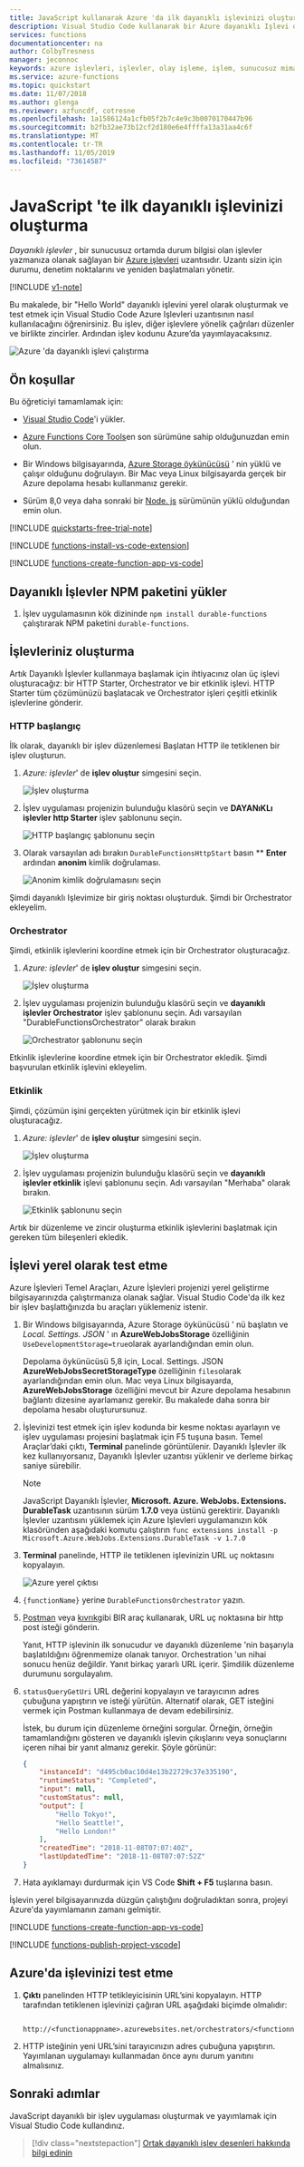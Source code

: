 ```yaml
---
title: JavaScript kullanarak Azure 'da ilk dayanıklı işlevinizi oluşturma
description: Visual Studio Code kullanarak bir Azure dayanıklı Işlevi oluşturun ve yayımlayın.
services: functions
documentationcenter: na
author: ColbyTresness
manager: jeconnoc
keywords: azure işlevleri, işlevler, olay işleme, işlem, sunucusuz mimari
ms.service: azure-functions
ms.topic: quickstart
ms.date: 11/07/2018
ms.author: glenga
ms.reviewer: azfuncdf, cotresne
ms.openlocfilehash: 1a1586124a1cfb05f2b7c4e9c3b0070170447b96
ms.sourcegitcommit: b2fb32ae73b12cf2d180e6e4ffffa13a31aa4c6f
ms.translationtype: MT
ms.contentlocale: tr-TR
ms.lasthandoff: 11/05/2019
ms.locfileid: "73614587"
---
```

# <a name="create-your-first-durable-function-in-javascript"></a>JavaScript 'te ilk dayanıklı işlevinizi oluşturma

*Dayanıklı işlevler* , bir sunucusuz ortamda durum bilgisi olan işlevler yazmanıza olanak sağlayan bir [Azure işlevleri](../functions-overview.md) uzantısıdır. Uzantı sizin için durumu, denetim noktalarını ve yeniden başlatmaları yönetir.

[!INCLUDE [v1-note](../../../includes/functions-durable-v1-tutorial-note.md)]

Bu makalede, bir "Hello World" dayanıklı işlevini yerel olarak oluşturmak ve test etmek için Visual Studio Code Azure Işlevleri uzantısının nasıl kullanılacağını öğrenirsiniz.  Bu işlev, diğer işlevlere yönelik çağrıları düzenler ve birlikte zincirler. Ardından işlev kodunu Azure’da yayımlayacaksınız.

![Azure 'da dayanıklı işlevi çalıştırma](./media/quickstart-js-vscode/functions-vs-code-complete.png)

## <a name="prerequisites"></a>Ön koşullar

Bu öğreticiyi tamamlamak için:

* [Visual Studio Code](https://code.visualstudio.com/download)'i yükler.

* [Azure Functions Core Tools](../functions-run-local.md)en son sürümüne sahip olduğunuzdan emin olun.

* Bir Windows bilgisayarında, [Azure Storage öykünücüsü](../../storage/common/storage-use-emulator.md) ' nin yüklü ve çalışır olduğunu doğrulayın. Bir Mac veya Linux bilgisayarda gerçek bir Azure depolama hesabı kullanmanız gerekir.

* Sürüm 8,0 veya daha sonraki bir [Node. js](https://nodejs.org/) sürümünün yüklü olduğundan emin olun.

[!INCLUDE [quickstarts-free-trial-note](../../../includes/quickstarts-free-trial-note.md)]

[!INCLUDE [functions-install-vs-code-extension](../../../includes/functions-install-vs-code-extension.md)]

[!INCLUDE [functions-create-function-app-vs-code](../../../includes/functions-create-function-app-vs-code.md)]

## <a name="install-the-durable-functions-npm-package"></a>Dayanıklı İşlevler NPM paketini yükler

1. İşlev uygulamasının kök dizininde `npm install durable-functions` çalıştırarak NPM paketini `durable-functions`.

## <a name="creating-your-functions"></a>İşlevleriniz oluşturma

Artık Dayanıklı İşlevler kullanmaya başlamak için ihtiyacınız olan üç işlevi oluşturacağız: bir HTTP Starter, Orchestrator ve bir etkinlik işlevi. HTTP Starter tüm çözümünüzü başlatacak ve Orchestrator işleri çeşitli etkinlik işlevlerine gönderir.

### <a name="http-starter"></a>HTTP başlangıç

İlk olarak, dayanıklı bir işlev düzenlemesi Başlatan HTTP ile tetiklenen bir işlev oluşturun.

1. *Azure: işlevler*' de **işlev oluştur** simgesini seçin.

    ![İşlev oluşturma](./media/quickstart-js-vscode/create-function.png)

2. İşlev uygulaması projenizin bulunduğu klasörü seçin ve **DAYANıKLı işlevler http Starter** işlev şablonunu seçin.

    ![HTTP başlangıç şablonunu seçin](./media/quickstart-js-vscode/create-function-choose-template.png)

3. Olarak varsayılan adı bırakın `DurableFunctionsHttpStart` basın ** **Enter** ardından **anonim** kimlik doğrulaması.

    ![Anonim kimlik doğrulamasını seçin](./media/quickstart-js-vscode/create-function-anonymous-auth.png)

Şimdi dayanıklı Işlevimize bir giriş noktası oluşturduk. Şimdi bir Orchestrator ekleyelim.

### <a name="orchestrator"></a>Orchestrator

Şimdi, etkinlik işlevlerini koordine etmek için bir Orchestrator oluşturacağız.

1. *Azure: işlevler*' de **işlev oluştur** simgesini seçin.

    ![İşlev oluşturma](./media/quickstart-js-vscode/create-function.png)

2. İşlev uygulaması projenizin bulunduğu klasörü seçin ve **dayanıklı işlevler Orchestrator** işlev şablonunu seçin. Adı varsayılan "DurableFunctionsOrchestrator" olarak bırakın

    ![Orchestrator şablonunu seçin](./media/quickstart-js-vscode/create-function-choose-template.png)

Etkinlik işlevlerine koordine etmek için bir Orchestrator ekledik. Şimdi başvurulan etkinlik işlevini ekleyelim.

### <a name="activity"></a>Etkinlik

Şimdi, çözümün işini gerçekten yürütmek için bir etkinlik işlevi oluşturacağız.

1. *Azure: işlevler*' de **işlev oluştur** simgesini seçin.

    ![İşlev oluşturma](./media/quickstart-js-vscode/create-function.png)

2. İşlev uygulaması projenizin bulunduğu klasörü seçin ve **dayanıklı işlevler etkinlik** işlevi şablonunu seçin. Adı varsayılan "Merhaba" olarak bırakın.

    ![Etkinlik şablonunu seçin](./media/quickstart-js-vscode/create-function-choose-template.png)

Artık bir düzenleme ve zincir oluşturma etkinlik işlevlerini başlatmak için gereken tüm bileşenleri ekledik.

## <a name="test-the-function-locally"></a>İşlevi yerel olarak test etme

Azure İşlevleri Temel Araçları, Azure İşlevleri projenizi yerel geliştirme bilgisayarınızda çalıştırmanıza olanak sağlar. Visual Studio Code'da ilk kez bir işlev başlattığınızda bu araçları yüklemeniz istenir.

1. Bir Windows bilgisayarında, Azure Storage öykünücüsü ' nü başlatın ve *Local. Settings. JSON* ' ın **AzureWebJobsStorage** özelliğinin `UseDevelopmentStorage=true`olarak ayarlandığından emin olun.

    Depolama öykünücüsü 5,8 için, Local. Settings. JSON **AzureWebJobsSecretStorageType** özelliğinin `files`olarak ayarlandığından emin olun. Mac veya Linux bilgisayarda, **AzureWebJobsStorage** özelliğini mevcut bir Azure depolama hesabının bağlantı dizesine ayarlamanız gerekir. Bu makalede daha sonra bir depolama hesabı oluşturursunuz.

2. İşlevinizi test etmek için işlev kodunda bir kesme noktası ayarlayın ve işlev uygulaması projesini başlatmak için F5 tuşuna basın. Temel Araçlar’daki çıktı, **Terminal** panelinde görüntülenir. Dayanıklı İşlevler ilk kez kullanıyorsanız, Dayanıklı İşlevler uzantısı yüklenir ve derleme birkaç saniye sürebilir.

    > [!NOTE]
    > JavaScript Dayanıklı İşlevler, **Microsoft. Azure. WebJobs. Extensions. DurableTask** uzantısının sürüm **1.7.0** veya üstünü gerektirir. Dayanıklı İşlevler uzantısını yüklemek için Azure Işlevleri uygulamanızın kök klasöründen aşağıdaki komutu çalıştırın `func extensions install -p Microsoft.Azure.WebJobs.Extensions.DurableTask -v 1.7.0`

3. **Terminal** panelinde, HTTP ile tetiklenen işlevinizin URL uç noktasını kopyalayın.

    ![Azure yerel çıktısı](../media/functions-create-first-function-vs-code/functions-vscode-f5.png)

4. `{functionName}` yerine `DurableFunctionsOrchestrator` yazın.

5. [Postman](https://www.getpostman.com/) veya [kıvrık](https://curl.haxx.se/)gibi BIR araç kullanarak, URL uç noktasına bir http post isteği gönderin.

   Yanıt, HTTP işlevinin ilk sonucudur ve dayanıklı düzenleme 'nin başarıyla başlatıldığını öğrenmemize olanak tanıyor. Orchestration 'un nihai sonucu henüz değildir. Yanıt birkaç yararlı URL içerir. Şimdilik düzenleme durumunu sorgulayalım.

6. `statusQueryGetUri` URL değerini kopyalayın ve tarayıcının adres çubuğuna yapıştırın ve isteği yürütün. Alternatif olarak, GET isteğini vermek için Postman kullanmaya de devam edebilirsiniz.

   İstek, bu durum için düzenleme örneğini sorgular. Örneğin, örneğin tamamlandığını gösteren ve dayanıklı işlevin çıkışlarını veya sonuçlarını içeren nihai bir yanıt almanız gerekir. Şöyle görünür: 

    ```json
    {
        "instanceId": "d495cb0ac10d4e13b22729c37e335190",
        "runtimeStatus": "Completed",
        "input": null,
        "customStatus": null,
        "output": [
            "Hello Tokyo!",
            "Hello Seattle!",
            "Hello London!"
        ],
        "createdTime": "2018-11-08T07:07:40Z",
        "lastUpdatedTime": "2018-11-08T07:07:52Z"
    }
    ```

7. Hata ayıklamayı durdurmak için VS Code **Shift + F5** tuşlarına basın.

İşlevin yerel bilgisayarınızda düzgün çalıştığını doğruladıktan sonra, projeyi Azure'da yayımlamanın zamanı gelmiştir.

[!INCLUDE [functions-create-function-app-vs-code](../../../includes/functions-sign-in-vs-code.md)]

[!INCLUDE [functions-publish-project-vscode](../../../includes/functions-publish-project-vscode.md)]

## <a name="test-your-function-in-azure"></a>Azure'da işlevinizi test etme

1. **Çıktı** panelinden HTTP tetikleyicisinin URL’sini kopyalayın. HTTP tarafından tetiklenen işlevinizi çağıran URL aşağıdaki biçimde olmalıdır:

        http://<functionappname>.azurewebsites.net/orchestrators/<functionname>

2. HTTP isteğinin yeni URL’sini tarayıcınızın adres çubuğuna yapıştırın. Yayımlanan uygulamayı kullanmadan önce aynı durum yanıtını almalısınız.

## <a name="next-steps"></a>Sonraki adımlar

JavaScript dayanıklı bir işlev uygulaması oluşturmak ve yayımlamak için Visual Studio Code kullandınız.

> [!div class="nextstepaction"]
> [Ortak dayanıklı işlev desenleri hakkında bilgi edinin](durable-functions-overview.md#application-patterns)